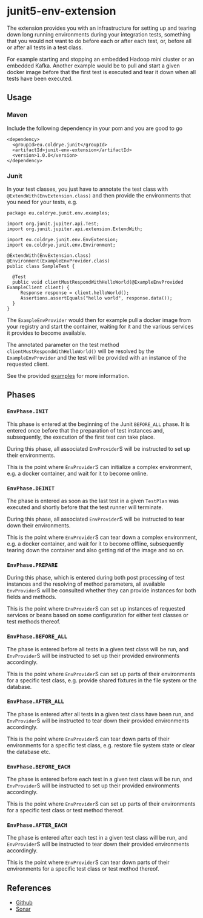 # junit5-env-extension

The extension provides you with an infrastructure for setting up and tearing down long
running environments during your integration tests, something that you would not want
to do before each or after each test, or, before all or after all tests in a test class.

For example starting and stopping an embedded Hadoop mini cluster or an embedded Kafka.
Another example would be to pull and start a given docker image before that the first
test is executed and tear it down when all tests have been executed.

## Usage

### Maven

Include the following dependency in your pom and you are good to go

```
<dependency>
  <groupId>eu.coldrye.junit</groupId>
  <artifactId>junit-env-extension</artifactId>
  <version>1.0.0</version>
</dependency>
```

### Junit

In your test classes, you just have to annotate the test class with 
``@ExtendWith(EnvExtension.class)`` and then provide the environments
that you need for your tests, e.g.

```
package eu.coldrye.junit.env.examples;

import org.junit.jupiter.api.Test;
import org.junit.jupiter.api.extension.ExtendWith;

import eu.coldrye.junit.env.EnvExtension;
import eu.coldrye.junit.env.Environment;

@ExtendWith(EnvExtension.class)
@Environment(ExampleEnvProvider.class)
public class SampleTest {

  @Test
  public void clientMustRespondWithHelloWorld(@ExampleEnvProvided ExampleClient client) {
     Response response = client.helloWorld();
     Assertions.assertEquals("hello world", response.data());
  }
}
```

The ``ExampleEnvProvider`` would then for example pull a docker image from your registry
and start the container, waiting for it and the various services it provides to become
available.

The annotated parameter on the test method ``clientMustRespondWithHelloWorld()`` will be 
resolved by the ``ExampleEnvProvider`` and the test will be provided with an instance of
the requested client.

See the provided [examples](https://github.com/coldrye-java/junit-testing/tree/master/junit-env-extension/src/examples) 
for more information.

## Phases

### ``EnvPhase.INIT``

This phase is entered at the beginning of the Junit ``BEFORE_ALL`` phase. It is entered once
before that the preparation of test instances and, subsequently, the execution of the first test
can take place.

During this phase, all associated ``EnvProvider``S will be instructed to set up their environments.

This is the point where ``EnvProvider``S can initialize a complex environment, e.g. a docker
container, and wait for it to become online.

### ``EnvPhase.DEINIT``

The phase is entered as soon as the last test in a given ``TestPlan`` was executed and shortly
before that the test runner will terminate.

During this phase, all associated ``EnvProvider``S will be instructed to tear down their environments.

This is the point where ``EnvProvider``S can tear down a complex environment, e.g. a docker
container, and wait for it to become offline, subsequently tearing down the container and also
getting rid of the image and so on.

### ``EnvPhase.PREPARE``

During this phase, which is entered during both post processing of test instances and the resolving
of method parameters, all available ``EnvProvider``S will be consulted whether they can provide 
instances for both fields and methods.

This is the point where ``EnvProvider``S can set up instances of requested services or beans based
on some configuration for either test classes or test methods thereof.

### ``EnvPhase.BEFORE_ALL``

The phase is entered before all tests in a given test class will be run, and ``EnvProvider``S will be
instructed to set up their provided environments accordingly.

This is the point where ``EnvProvider``S can set up parts of their environments for a specific test class,
e.g. provide shared fixtures in the file system or the database.

### ``EnvPhase.AFTER_ALL``

The phase is entered after all tests in a given test class have been run, and ``EnvProvider``S will be
instructed to tear down their provided environments accordingly.

This is the point where ``EnvProvider``S can tear down parts of their environments for a specific test
class, e.g. restore file system state or clear the database etc.

### ``EnvPhase.BEFORE_EACH``

The phase is entered before each test in a given test class will be run, and ``EnvProvider``S will be
instructed to set up their provided environments accordingly.

This is the point where ``EnvProvider``S can set up parts of their environments for a specific test
class or test method thereof.

### ``EnvPhase.AFTER_EACH``

The phase is entered after each test in a given test class will be run, and ``EnvProvider``S will be
instructed to tear down their provided environments accordingly.

This is the point where ``EnvProvider``S can tear down parts of their environments for a specific test
class or test method thereof.


## References

- [Github](https://github.com/coldrye-java/junit-testing/tree/master/junit-env-extension)
- [Sonar](http://coldrye.eu:9000/dashboard?id=eu.coldrye.junit%3Ajunit-testing)